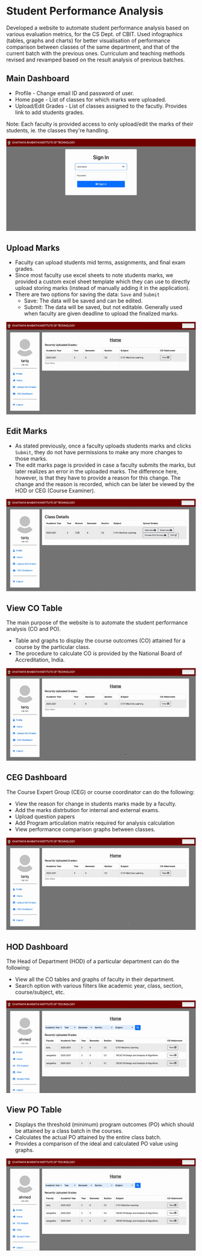 # Student Performance Analysis

Developed a website to automate student performance analysis based on various evaluation metrics, for the CS Dept. of CBIT. Used infographics (tables, graphs and charts) for better visualisation of performance comparison between classes of the same department, and that of the current batch with the previous ones. Curriculum and teaching methods revised and revamped based on the result analysis of previous batches.

## Main Dashboard
- Profile - Change email ID and password of user.
- Home page - List of classes for which marks were uploaded. 
- Upload/Edit Grades - List of classes assigned to the facutly. Provides link to add students grades.

Note: Each faculty is provided access to only upload/edit the marks of their students, ie. the classes they're handling.  

![](img/main.gif)

## Upload Marks
- Faculty can upload students mid terms, assignments, and final exam grades. 
- Since most faculty use excel sheets to note students marks, we provided a custom excel sheet template which they can use to directly upload storing marks (instead of manually adding it in the application). 
- There are two options for saving the data: `Save` and `Submit`
    - Save: The data will be saved and can be edited.
    - Submit: The data will be saved, but not editable. Generally used when faculty are given deadline to upload the finalized marks. 

![](img/add_marks.gif)

## Edit Marks
- As stated previously, once a faculty uploads students marks and clicks `Submit`, they do not have permissions to make any more changes to those marks.
- The edit marks page is provided in case a faculty submits the marks, but later realizes an error in the uploaded marks. The difference here, however, is that they have to provide a reason for this change. The change and the reason is recorded, which can be later be viewed by the HOD or CEG (Course Examiner).      

![](img/edit_marks.gif)

## View CO Table
The main purpose of the website is to automate the student performance analysis (CO and PO).
- Table and graphs to display the course outcomes (CO) attained for a course by the particular class.
- The procedure to calculate CO is provided by the National Board of Accreditation, India. 

![](img/view_co.gif)

## CEG Dashboard
The Course Expert Group (CEG) or course coordinator can do the following:
- View the reason for change in students marks made by a faculty.
- Add the marks distrbution for internal and external exams.
- Upload question papers
- Add Program articulation matrix required for analysis calculation 
- View performance comparison graphs between classes.

![](img/ceg.gif)

## HOD Dashboard
The Head of Department (HOD) of a particular department can do the following:
- View all the CO tables and graphs of faculty in their department.
- Search option with various filters like academic year, class, section, course/subject, etc.

![](img/hod_main.gif)

## View PO Table
- Displays the threshold (minimum) program outcomes (PO) which should be attained by a class batch in the courses.
- Calculates the actual PO attained by the entire class batch.
- Provides a comparison of the ideal and calculated PO value using graphs.

![](img/hod_pam.gif)